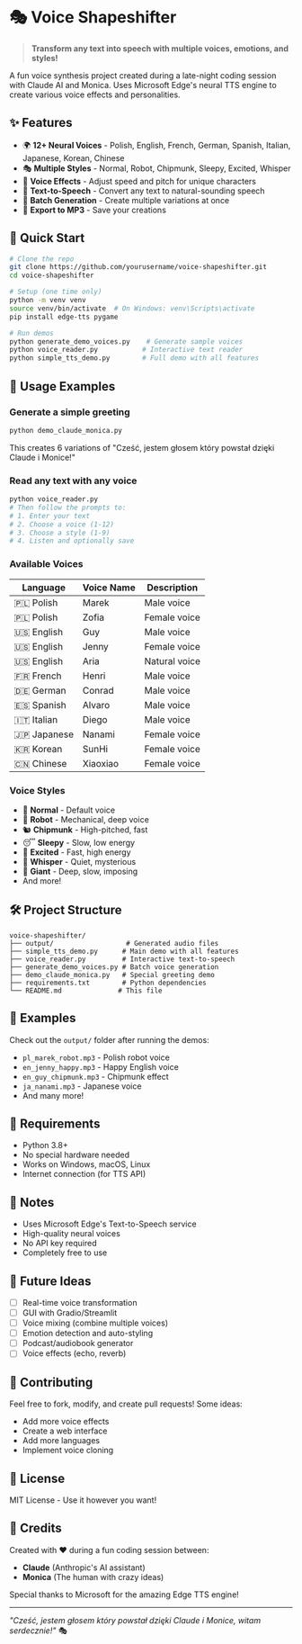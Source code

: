 # 🎭 Voice Shapeshifter

> **Transform any text into speech with multiple voices, emotions, and styles!**

A fun voice synthesis project created during a late-night coding session with Claude AI and Monica. Uses Microsoft Edge's neural TTS engine to create various voice effects and personalities.

## ✨ Features

- 🌍 **12+ Neural Voices** - Polish, English, French, German, Spanish, Italian, Japanese, Korean, Chinese
- 🎭 **Multiple Styles** - Normal, Robot, Chipmunk, Sleepy, Excited, Whisper
- 🎨 **Voice Effects** - Adjust speed and pitch for unique characters
- 📝 **Text-to-Speech** - Convert any text to natural-sounding speech
- 🎵 **Batch Generation** - Create multiple variations at once
- 💾 **Export to MP3** - Save your creations

## 🚀 Quick Start

```bash
# Clone the repo
git clone https://github.com/yourusername/voice-shapeshifter.git
cd voice-shapeshifter

# Setup (one time only)
python -m venv venv
source venv/bin/activate  # On Windows: venv\Scripts\activate
pip install edge-tts pygame

# Run demos
python generate_demo_voices.py    # Generate sample voices
python voice_reader.py           # Interactive text reader
python simple_tts_demo.py        # Full demo with all features
```

## 🎯 Usage Examples

### Generate a simple greeting
```python
python demo_claude_monica.py
```
This creates 6 variations of "Cześć, jestem głosem który powstał dzięki Claude i Monice!"

### Read any text with any voice
```bash
python voice_reader.py
# Then follow the prompts to:
# 1. Enter your text
# 2. Choose a voice (1-12)
# 3. Choose a style (1-9)
# 4. Listen and optionally save
```

### Available Voices

| Language | Voice Name | Description |
|----------|------------|-------------|
| 🇵🇱 Polish | Marek | Male voice |
| 🇵🇱 Polish | Zofia | Female voice |
| 🇺🇸 English | Guy | Male voice |
| 🇺🇸 English | Jenny | Female voice |
| 🇺🇸 English | Aria | Natural voice |
| 🇫🇷 French | Henri | Male voice |
| 🇩🇪 German | Conrad | Male voice |
| 🇪🇸 Spanish | Alvaro | Male voice |
| 🇮🇹 Italian | Diego | Male voice |
| 🇯🇵 Japanese | Nanami | Female voice |
| 🇰🇷 Korean | SunHi | Female voice |
| 🇨🇳 Chinese | Xiaoxiao | Female voice |

### Voice Styles

- 🎯 **Normal** - Default voice
- 🤖 **Robot** - Mechanical, deep voice
- 🐿️ **Chipmunk** - High-pitched, fast
- 😴 **Sleepy** - Slow, low energy
- 🎉 **Excited** - Fast, high energy
- 🤫 **Whisper** - Quiet, mysterious
- 👹 **Giant** - Deep, slow, imposing
- And more!

## 🛠️ Project Structure

```
voice-shapeshifter/
├── output/                  # Generated audio files
├── simple_tts_demo.py      # Main demo with all features
├── voice_reader.py         # Interactive text-to-speech
├── generate_demo_voices.py # Batch voice generation
├── demo_claude_monica.py   # Special greeting demo
├── requirements.txt        # Python dependencies
└── README.md              # This file
```

## 🎨 Examples

Check out the `output/` folder after running the demos:
- `pl_marek_robot.mp3` - Polish robot voice
- `en_jenny_happy.mp3` - Happy English voice
- `en_guy_chipmunk.mp3` - Chipmunk effect
- `ja_nanami.mp3` - Japanese voice
- And many more!

## 🔧 Requirements

- Python 3.8+
- No special hardware needed
- Works on Windows, macOS, Linux
- Internet connection (for TTS API)

## 📝 Notes

- Uses Microsoft Edge's Text-to-Speech service
- High-quality neural voices
- No API key required
- Completely free to use

## 🚀 Future Ideas

- [ ] Real-time voice transformation
- [ ] GUI with Gradio/Streamlit
- [ ] Voice mixing (combine multiple voices)
- [ ] Emotion detection and auto-styling
- [ ] Podcast/audiobook generator
- [ ] Voice effects (echo, reverb)

## 🤝 Contributing

Feel free to fork, modify, and create pull requests! Some ideas:
- Add more voice effects
- Create a web interface
- Add more languages
- Implement voice cloning

## 📜 License

MIT License - Use it however you want!

## 🙏 Credits

Created with ❤️ during a fun coding session between:
- **Claude** (Anthropic's AI assistant)
- **Monica** (The human with crazy ideas)

Special thanks to Microsoft for the amazing Edge TTS engine!

---

*"Cześć, jestem głosem który powstał dzięki Claude i Monice, witam serdecznie!"* 🎭